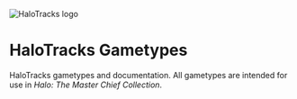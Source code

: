 ![HaloTracks logo](https://halotracks.org/branding/logo.png)
# HaloTracks Gametypes
HaloTracks gametypes and documentation. All gametypes are intended for use in *Halo: The Master Chief Collection*.